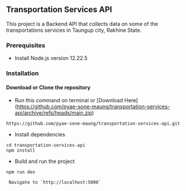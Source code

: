 ## Transportation Services API

This project is a Backend API that collects data on some of the transportations services in Taungup city, Rakhine State.

### Prerequisites

-   Install Node.js version 12.22.5

### Installation

#### Download or Clone the repository

-   Run this command on terminal or [Download Here] (https://github.com/pyae-sone-maung/transportation-services-api/archive/refs/heads/main.zip)

```
https://github.com/pyae-sone-maung/transportation-services-api.git
```

-   Install dependencies

```
cd transportation-services-api
npm install
```

-   Build and run the project

```
npm run dev
```

     Navigate to `http://localhost:5000`
